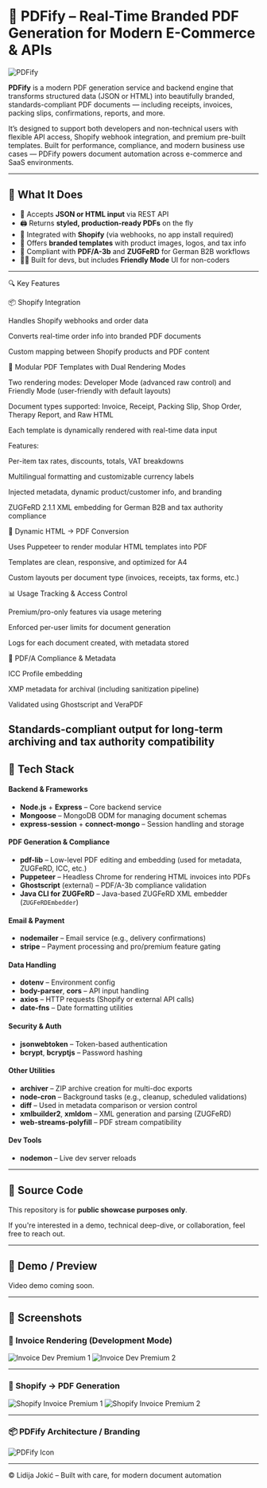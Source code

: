 # 🧾 PDFify – Real-Time Branded PDF Generation for Modern E-Commerce & APIs

![PDFify](./assets/pdfify.png)

**PDFify** is a modern PDF generation service and backend engine that transforms structured data (JSON or HTML) into beautifully branded, standards-compliant PDF documents — including receipts, invoices, packing slips, confirmations, reports, and more.

It’s designed to support both developers and non-technical users with flexible API access, Shopify webhook integration, and premium pre-built templates. Built for performance, compliance, and modern business use cases — PDFify powers document automation across e-commerce and SaaS environments.

---

## 🚀 What It Does

- 📎 Accepts **JSON or HTML input** via REST API
- 🖨️ Returns **styled, production-ready PDFs** on the fly
- 🛒 Integrated with **Shopify** (via webhooks, no app install required)
- 🎨 Offers **branded templates** with product images, logos, and tax info
- 🔐 Compliant with **PDF/A-3b** and **ZUGFeRD** for German B2B workflows
- 🧑‍💻 Built for devs, but includes **Friendly Mode** UI for non-coders

---

🔍 Key Features

📦 Shopify Integration

Handles Shopify webhooks and order data

Converts real-time order info into branded PDF documents

Custom mapping between Shopify products and PDF content

🧾 Modular PDF Templates with Dual Rendering Modes

Two rendering modes: Developer Mode (advanced raw control) and Friendly Mode (user-friendly with default layouts)

Document types supported: Invoice, Receipt, Packing Slip, Shop Order, Therapy Report, and Raw HTML

Each template is dynamically rendered with real-time data input

Features:

Per-item tax rates, discounts, totals, VAT breakdowns

Multilingual formatting and customizable currency labels

Injected metadata, dynamic product/customer info, and branding

ZUGFeRD 2.1.1 XML embedding for German B2B and tax authority compliance

🎨 Dynamic HTML → PDF Conversion

Uses Puppeteer to render modular HTML templates into PDF

Templates are clean, responsive, and optimized for A4

Custom layouts per document type (invoices, receipts, tax forms, etc.)

📊 Usage Tracking & Access Control

Premium/pro-only features via usage metering

Enforced per-user limits for document generation

Logs for each document created, with metadata stored

📁 PDF/A Compliance & Metadata

ICC Profile embedding

XMP metadata for archival (including sanitization pipeline)

Validated using Ghostscript and VeraPDF

Standards-compliant output for long-term archiving and tax authority compatibility
---

## 🧰 Tech Stack

#### Backend & Frameworks
- **Node.js** + **Express** – Core backend service
- **Mongoose** – MongoDB ODM for managing document schemas
- **express-session** + **connect-mongo** – Session handling and storage

#### PDF Generation & Compliance
- **pdf-lib** – Low-level PDF editing and embedding (used for metadata, ZUGFeRD, ICC, etc.)
- **Puppeteer** – Headless Chrome for rendering HTML invoices into PDFs
- **Ghostscript** (external) – PDF/A-3b compliance validation
- **Java CLI for ZUGFeRD** – Java-based ZUGFeRD XML embedder (`ZUGFeRDEmbedder`)

#### Email & Payment
- **nodemailer** – Email service (e.g., delivery confirmations)
- **stripe** – Payment processing and pro/premium feature gating

#### Data Handling
- **dotenv** – Environment config
- **body-parser**, **cors** – API input handling
- **axios** – HTTP requests (Shopify or external API calls)
- **date-fns** – Date formatting utilities

#### Security & Auth
- **jsonwebtoken** – Token-based authentication
- **bcrypt**, **bcryptjs** – Password hashing

#### Other Utilities
- **archiver** – ZIP archive creation for multi-doc exports
- **node-cron** – Background tasks (e.g., cleanup, scheduled validations)
- **diff** – Used in metadata comparison or version control
- **xmlbuilder2**, **xmldom** – XML generation and parsing (ZUGFeRD)
- **web-streams-polyfill** – PDF stream compatibility

#### Dev Tools
- **nodemon** – Live dev server reloads

---

## 🚧 Source Code

This repository is for **public showcase purposes only**.  

If you're interested in a demo, technical deep-dive, or collaboration, feel free to reach out.

---

## 🔗 Demo / Preview

Video demo coming soon.


---

## 📸 Screenshots

### 🧾 Invoice Rendering (Development Mode)
![Invoice Dev Premium 1](./assets/Invoice-Dev-Premium-1.jpg)
![Invoice Dev Premium 2](./assets/Invoice-Dev-Premium-2.jpg)

---

### 🛒 Shopify → PDF Generation
![Shopify Invoice Premium 1](./assets/Shopify-Invoice-Premium-1.jpg)
![Shopify Invoice Premium 2](./assets/Shopify-Invoice-Premium-2.jpg)

---

### 📦 PDFify Architecture / Branding
![PDFify Icon](./assets/pdfify-banner.png)

---

© Lidija Jokić – Built with care, for modern document automation
